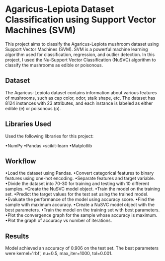 # Agaricus-Lepiota Dataset Classification using Support Vector Machines (SVM)

This project aims to classify the Agaricus-Lepiota mushroom dataset using Support Vector Machines (SVM). SVM is a powerful machine learning algorithm used for classification, regression, and outlier detection. In this project, I used the Nu-Support Vector Classification (NuSVC) algorithm to classify the mushrooms as edible or poisonous.

## Dataset

The Agaricus-Lepiota dataset contains information about various features of mushrooms, such as cap color, odor, stalk shape, etc. The dataset has 8124 instances with 23 attributes, and each instance is labeled as either edible (e) or poisonous (p).

## Libraries Used

Used the following libraries for this project:

•NumPy
•Pandas
•scikit-learn
•Matplotlib

## Workflow
•Load the dataset using Pandas.
•Convert categorical features to binary features using one-hot encoding.
•Separate features and target variable.
•Divide the dataset into 70-30 for training and testing with 10 different samples.
•Create the NuSVC model object.
•Train the model on the training set.
•Predict the target values for the test set using the trained model.
•Evaluate the performance of the model using accuracy score.
•Find the sample with maximum accuracy.
•Create a NuSVC model object with the best parameters.
•Train the model on the training set with best parameters.
•Plot the convergence graph for the sample whose accuracy is maximum.
•Plot the graph of accuracy vs number of iterations.

## Results

Model achieved an accuracy of 0.906 on the test set. The best parameters were kernel='rbf', nu=0.5, max_iter=1000, tol=0.001.
